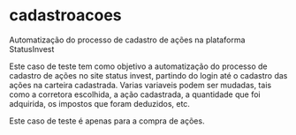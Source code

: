# cadastroacoes
Automatização do processo de cadastro de ações na plataforma StatusInvest

Este caso de teste tem como objetivo a automatização do processo de cadastro de ações no site status invest, partindo do login até o cadastro das ações na carteira cadastrada. Varias variaveis podem ser mudadas, tais como a corretora escolhida, a ação cadastrada, a quantidade que foi adquirida, os impostos que foram deduzidos, etc. 

Este caso de teste é apenas para a compra de ações.
